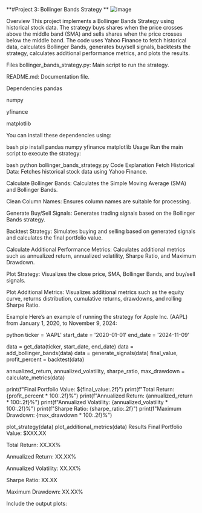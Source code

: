 **#Project 3: Bollinger Bands Strategy
**
![image](https://github.com/user-attachments/assets/bee5de89-4e85-4c5c-bfb5-9656e827672c)

Overview
This project implements a Bollinger Bands Strategy using historical stock data. The strategy buys shares when the price crosses above the middle band (SMA) and sells shares when the price crosses below the middle band. The code uses Yahoo Finance to fetch historical data, calculates Bollinger Bands, generates buy/sell signals, backtests the strategy, calculates additional performance metrics, and plots the results.

Files
bollinger_bands_strategy.py: Main script to run the strategy.

README.md: Documentation file.

Dependencies
pandas

numpy

yfinance

matplotlib

You can install these dependencies using:

bash
pip install pandas numpy yfinance matplotlib
Usage
Run the main script to execute the strategy:

bash
python bollinger_bands_strategy.py
Code Explanation
Fetch Historical Data: Fetches historical stock data using Yahoo Finance.

Calculate Bollinger Bands: Calculates the Simple Moving Average (SMA) and Bollinger Bands.

Clean Column Names: Ensures column names are suitable for processing.

Generate Buy/Sell Signals: Generates trading signals based on the Bollinger Bands strategy.

Backtest Strategy: Simulates buying and selling based on generated signals and calculates the final portfolio value.

Calculate Additional Performance Metrics: Calculates additional metrics such as annualized return, annualized volatility, Sharpe Ratio, and Maximum Drawdown.

Plot Strategy: Visualizes the close price, SMA, Bollinger Bands, and buy/sell signals.

Plot Additional Metrics: Visualizes additional metrics such as the equity curve, returns distribution, cumulative returns, drawdowns, and rolling Sharpe Ratio.

Example
Here’s an example of running the strategy for Apple Inc. (AAPL) from January 1, 2020, to November 9, 2024:

python
ticker = 'AAPL'
start_date = '2020-01-01'
end_date = '2024-11-09'

data = get_data(ticker, start_date, end_date)
data = add_bollinger_bands(data)
data = generate_signals(data)
final_value, profit_percent = backtest(data)

annualized_return, annualized_volatility, sharpe_ratio, max_drawdown = calculate_metrics(data)

print(f"Final Portfolio Value: ${final_value:.2f}")
print(f"Total Return: {profit_percent * 100:.2f}%")
print(f"Annualized Return: {annualized_return * 100:.2f}%")
print(f"Annualized Volatility: {annualized_volatility * 100:.2f}%")
print(f"Sharpe Ratio: {sharpe_ratio:.2f}")
print(f"Maximum Drawdown: {max_drawdown * 100:.2f}%")

plot_strategy(data)
plot_additional_metrics(data)
Results
Final Portfolio Value: $XXX.XX

Total Return: XX.XX%

Annualized Return: XX.XX%

Annualized Volatility: XX.XX%

Sharpe Ratio: XX.XX

Maximum Drawdown: XX.XX%

Include the output plots:
